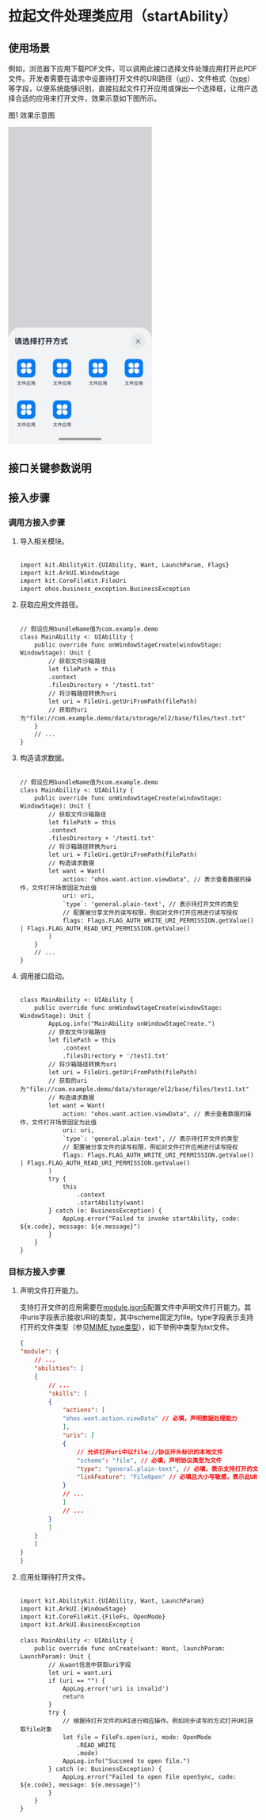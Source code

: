 # 拉起文件处理类应用（startAbility）

## 使用场景

例如，浏览器下应用下载PDF文件，可以调用此接口选择文件处理应用打开此PDF文件。开发者需要在请求中设置待打开文件的URI路径（[uri](#接口关键参数说明)）、文件格式（[type](#接口关键参数说明)）等字段，以便系统能够识别，直接拉起文件打开应用或弹出一个选择框，让用户选择合适的应用来打开文件，效果示意如下图所示。

图1 效果示意图

![file-open](figures/file-open.jpeg)

## 接口关键参数说明

## 接入步骤

### 调用方接入步骤

1. 导入相关模块。

    <!-- compile -->

    ```cangjie

    import kit.AbilityKit.{UIAbility, Want, LaunchParam, Flags}
    import kit.ArkUI.WindowStage
    import kit.CoreFileKit.FileUri
    import ohos.business_exception.BusinessException
    ```

2. 获取应用文件路径。

    <!-- compile -->

    ```cangjie

    // 假设应用bundleName值为com.example.demo
    class MainAbility <: UIAbility {
        public override func onWindowStageCreate(windowStage: WindowStage): Unit {
            // 获取文件沙箱路径
            let filePath = this
            .context
            .filesDirectory + '/test1.txt'
            // 将沙箱路径转换为uri
            let uri = FileUri.getUriFromPath(filePath)
            // 获取的uri为"file://com.example.demo/data/storage/el2/base/files/test.txt"
        }
        // ...
    }
    ```

3. 构造请求数据。

    <!-- compile -->

    ```cangjie

    // 假设应用bundleName值为com.example.demo
    class MainAbility <: UIAbility {
        public override func onWindowStageCreate(windowStage: WindowStage): Unit {
            // 获取文件沙箱路径
            let filePath = this
            .context
            .filesDirectory + '/test1.txt'
            // 将沙箱路径转换为uri
            let uri = FileUri.getUriFromPath(filePath)
            // 构造请求数据
            let want = Want(
                action: "ohos.want.action.viewData", // 表示查看数据的操作，文件打开场景固定为此值
                uri: uri,
                `type`: 'general.plain-text', // 表示待打开文件的类型
                // 配置被分享文件的读写权限，例如对文件打开应用进行读写授权
                flags: Flags.FLAG_AUTH_WRITE_URI_PERMISSION.getValue() | Flags.FLAG_AUTH_READ_URI_PERMISSION.getValue()
            )
        }
        // ...
    }
    ```

4. 调用接口启动。

    <!-- compile -->

    ```cangjie

    class MainAbility <: UIAbility {
        public override func onWindowStageCreate(windowStage: WindowStage): Unit {
            AppLog.info("MainAbility onWindowStageCreate.")
            // 获取文件沙箱路径
            let filePath = this
                .context
                .filesDirectory + '/test1.txt'
            // 将沙箱路径转换为uri
            let uri = FileUri.getUriFromPath(filePath)
            // 获取的uri为"file://com.example.demo/data/storage/el2/base/files/test1.txt"
            // 构造请求数据
            let want = Want(
                action: "ohos.want.action.viewData", // 表示查看数据的操作，文件打开场景固定为此值
                uri: uri,
                `type`: 'general.plain-text', // 表示待打开文件的类型
                // 配置被分享文件的读写权限，例如对文件打开应用进行读写授权
                flags: Flags.FLAG_AUTH_WRITE_URI_PERMISSION.getValue() | Flags.FLAG_AUTH_READ_URI_PERMISSION.getValue()
            )
            try {
                this
                    .context
                    .startAbility(want)
            } catch (e: BusinessException) {
                AppLog.error("Failed to invoke startAbility, code: ${e.code}, message: ${e.message}")
            }
        }
    }
    ```

### 目标方接入步骤

1. 声明文件打开能力。

    支持打开文件的应用需要在[module.json5](../cj-start/basic-knowledge/module-configuration-file.md)配置文件中声明文件打开能力。其中uris字段表示接收URI的类型，其中scheme固定为file。type字段表示支持打开的文件类型（参见[MIME type类型](https://www.iana.org/assignments/media-types/media-types.xhtml?utm_source=ld246.com)），如下举例中类型为txt文件。

    ```json
    {
    "module": {
        // ...
        "abilities": [
        {
            // ...
            "skills": [
            {
                "actions": [
                "ohos.want.action.viewData" // 必填，声明数据处理能力
                ],
                "uris": [
                {
                    // 允许打开uri中以file://协议开头标识的本地文件
                    "scheme": "file", // 必填，声明协议类型为文件
                    "type": "general.plain-text", // 必填，表示支持打开的文件类型
                    "linkFeature": "FileOpen" // 必填且大小写敏感，表示此URI的功能为文件打开
                }
                // ...
                ]
                // ...
            }
            ]
        }
        ]
    }
    }
    ```

2. 应用处理待打开文件。

    <!-- compile -->

    ```cangjie

    import kit.AbilityKit.{UIAbility, Want, LaunchParam}
    import kit.ArkUI.{WindowStage}
    import kit.CoreFileKit.{FileFs, OpenMode}
    import kit.ArkUI.BusinessException

    class MainAbility <: UIAbility {
        public override func onCreate(want: Want, launchParam: LaunchParam): Unit {
            // 从want信息中获取uri字段
            let uri = want.uri
            if (uri == "") {
                AppLog.error('uri is invalid')
                return
            }
            try {
                // 根据待打开文件的URI进行相应操作。例如同步读写的方式打开URI获取file对象
                let file = FileFs.open(uri, mode: OpenMode
                    .READ_WRITE
                    .mode)
                AppLog.info("Succeed to open file.")
            } catch (e: BusinessException) {
                AppLog.error("Failed to open file openSync, code: ${e.code}, message: ${e.message}")
            }
        }
    }
    ```
